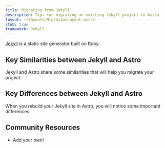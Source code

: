 ```yaml
---
title: Migrating from Jekyll
description: Tips for migrating an existing Jekyll project to Astro
layout: ~/layouts/MigrationLayout.astro
stub: true
framework: Jekyll
---
```


[Jekyll](https://jekyllrb.com) is a static site generator built on Ruby.

## Key Similarities between Jekyll and Astro

Jekyll and Astro share some similarities that will help you migrate your project:

## Key Differences between Jekyll and Astro

When you rebuild your Jekyll site in Astro, you will notice some important differences.

## Community Resources

- Add your own!